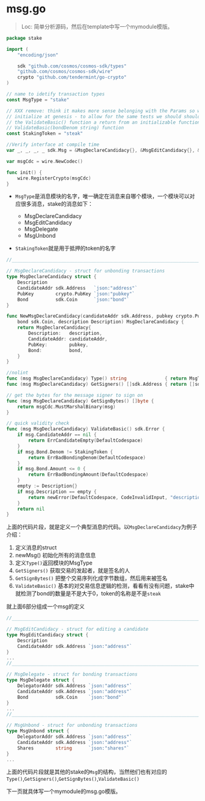 # msg.go
> Loc:
> 简单分析源码，然后在template中写一个mymodule模版。
 
```go
package stake

import (
	"encoding/json"

	sdk "github.com/cosmos/cosmos-sdk/types"
	"github.com/cosmos/cosmos-sdk/wire"
	crypto "github.com/tendermint/go-crypto"
)

// name to idetify transaction types
const MsgType = "stake"

// XXX remove: think it makes more sense belonging with the Params so we can
// initialize at genesis - to allow for the same tests we should should make
// the ValidateBasic() function a return from an initializable function
// ValidateBasic(bondDenom string) function
const StakingToken = "steak"

//Verify interface at compile time
var _, _, _, _ sdk.Msg = &MsgDeclareCandidacy{}, &MsgEditCandidacy{}, &MsgDelegate{}, &MsgUnbond{}

var msgCdc = wire.NewCodec()

func init() {
	wire.RegisterCrypto(msgCdc)
}
```
* `MsgType`是消息模块的名字，唯一确定在消息来自哪个模块，一个模块可以对应很多消息，stake的消息如下：
    * MsgDeclareCandidacy
    * MsgEditCandidacy
    * MsgDelegate
    * MsgUnbond
    
* `StakingToken`就是用于抵押的token的名字

```go
//______________________________________________________________________

// MsgDeclareCandidacy - struct for unbonding transactions
type MsgDeclareCandidacy struct {
	Description
	CandidateAddr sdk.Address   `json:"address"`
	PubKey        crypto.PubKey `json:"pubkey"`
	Bond          sdk.Coin      `json:"bond"`
}

func NewMsgDeclareCandidacy(candidateAddr sdk.Address, pubkey crypto.PubKey,
	bond sdk.Coin, description Description) MsgDeclareCandidacy {
	return MsgDeclareCandidacy{
		Description:   description,
		CandidateAddr: candidateAddr,
		PubKey:        pubkey,
		Bond:          bond,
	}
}

//nolint
func (msg MsgDeclareCandidacy) Type() string              { return MsgType } //TODO update "stake/declarecandidacy"
func (msg MsgDeclareCandidacy) GetSigners() []sdk.Address { return []sdk.Address{msg.CandidateAddr} }

// get the bytes for the message signer to sign on
func (msg MsgDeclareCandidacy) GetSignBytes() []byte {
	return msgCdc.MustMarshalBinary(msg)
}

// quick validity check
func (msg MsgDeclareCandidacy) ValidateBasic() sdk.Error {
	if msg.CandidateAddr == nil {
		return ErrCandidateEmpty(DefaultCodespace)
	}
	if msg.Bond.Denom != StakingToken {
		return ErrBadBondingDenom(DefaultCodespace)
	}
	if msg.Bond.Amount <= 0 {
		return ErrBadBondingAmount(DefaultCodespace)
	}
	empty := Description{}
	if msg.Description == empty {
		return newError(DefaultCodespace, CodeInvalidInput, "description must be included")
	}
	return nil
}
```
上面的代码片段，就是定义一个典型消息的代码。以`MsgDeclareCandidacy`为例子介绍：

1. 定义消息的struct
2. newMsg() 初始化所有的消息信息
3. 定义`Type()`返回模块的MsgType
4. `GetSigners()` 获取交易的发起者，就是签名的人
5. `GetSignBytes()` 把整个交易序列化成字节数组，然后用来被签名
6. `ValidateBasic()` 基本的对交易信息逻辑的检测，看看有没有问题，stake中就检测了bond的数量是不是大于0，token的名称是不是`steak`

就上面6部分组成一个msg的定义

```go
//______________________________________________________________________

// MsgEditCandidacy - struct for editing a candidate
type MsgEditCandidacy struct {
	Description
	CandidateAddr sdk.Address `json:"address"`
}
...
//______________________________________________________________________

// MsgDelegate - struct for bonding transactions
type MsgDelegate struct {
	DelegatorAddr sdk.Address `json:"address"`
	CandidateAddr sdk.Address `json:"address"`
	Bond          sdk.Coin    `json:"bond"`
}
...
//______________________________________________________________________

// MsgUnbond - struct for unbonding transactions
type MsgUnbond struct {
	DelegatorAddr sdk.Address `json:"address"`
	CandidateAddr sdk.Address `json:"address"`
	Shares        string      `json:"shares"`
}
...
```

上面的代码片段就是其他的stake的`Msg`的结构，当然他们也有对应的`Type()`,`GetSigners()`,`GetSignBytes()`,`ValidateBasic()`

下一页就具体写一个mymodule的msg.go模版。
